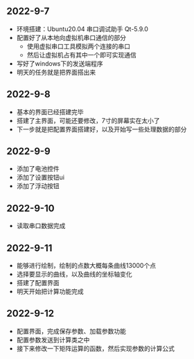 ## 2022-9-7
- 环境搭建：Ubuntu20.04 串口调试助手 Qt-5.9.0
- 配置好了从本地向虚拟机串口通信的部分
  - 使用虚拟串口工具模拟两个连接的串口
  - 然后让虚拟机占有其中一个即可实现通信
- 写好了windows下的发送端程序 
- 明天的任务就是把界面搭出来

## 2022-9-8
- 基本的界面已经搭建完毕
- 搭建了主界面，可能还要修改，7寸的屏幕实在太小了
- 下一步就是把配置界面搭建好，以及开始写一些处理数据的部分

## 2022-9-9
- 添加了电池控件
- 添加了设置按钮ui
- 添加了浮动按钮
## 2022-9-10
- 读取串口数据完成

## 2022-9-11
- 能够进行绘制，绘制的点数大概每条曲线13000个点
- 选择要显示的曲线，以及曲线的坐标轴变化
- 搭建了配置界面
- 明天开始把计算功能完成

## 2022-9-12
- 配置界面，完成保存参数、加载参数功能
- 配置参数发送到计算类之中
- 接下来修改一下矩阵运算的函数，然后实现参数的计算公式